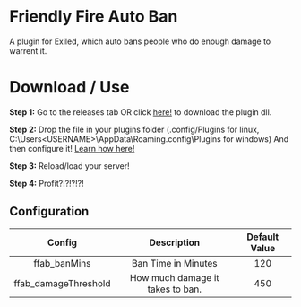 # Friendly Fire Auto Ban
A plugin for Exiled, which auto bans people who do enough damage to warrent it.

# Download / Use
**Step 1:** Go to the releases tab OR click [here!](https://github.com/KadeDev/Friendly-Fire-Auto-Ban/release/latest) to download the plugin dll.

**Step 2:** Drop the file in your plugins folder (.config/Plugins for linux, C:\Users\<USERNAME>\AppData\Roaming\.config\Plugins for windows) And then configure it! [Learn how here!](https://github.com/galaxy119/EXILED#config)

**Step 3:** Reload/load your server!

**Step 4:** Profit?!?!?!?!

## Configuration
| Config                | Description     | Default Value  |
|:---------------------:|:---------------:|:--------------:|
| ffab_banMins          | Ban Time in Minutes     | 120            |
| ffab_damageThreshold  | How much damage it takes to ban. | 450            |
